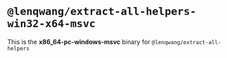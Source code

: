# `@lenqwang/extract-all-helpers-win32-x64-msvc`

This is the **x86_64-pc-windows-msvc** binary for `@lenqwang/extract-all-helpers`
